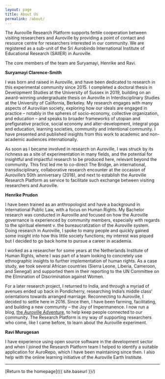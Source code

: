 ```yaml
---
layout: page
title: About Us
permalink: /about/
---
```


The Auroville Research Platform supports fertile cooperation between visiting researchers and Auroville by providing a point of contact and resource centre for researchers interested in our community. We are registered as a sub-unit of the Sri Aurobindo International Institute of Educational Research (SAIIER) in Auroville.

The core members of the team are Suryamayi, Henrike and Ravi.

**Suryamayi Clarence-Smith**

I was born and raised in Auroville, and have been dedicated to research in this experimental community since 2015. I completed a doctoral thesis in Development Studies at the University of Sussex in 2019, building on an award-winning undergraduate thesis on Auroville in Interdisciplinary Studies at the University of California, Berkeley. My research engages with many aspects of Aurovilian society, exploring how our ideals are engaged in practice – notably in the spheres of socio-economy, collective organization, and education – and speaks to broader frameworks of utopian and prefigurative practice, social economy and alter-development, integral yoga and education, learning societies, community and intentional community. I have presented and published insights from this work to academic and non-academic audiences internationally.

As soon as I became involved in research on Auroville, I was struck by its richness as a site of experimentation in many fields, and the potential for insightful and impactful research to be produced here, relevant beyond the community. This first led me to co-direct The Bridge, an international, transdisciplinary, collaborative research encounter at the occasion of Auroville’s 50th anniversary (2018), and next to establish the Auroville Research Platform as service to facilitate such exchange between visiting researchers and Auroville.

**Henrike Prudon**

I have been trained as an anthropologist and have a background in International Public Law, with a focus on Human Rights. My Bachelor research was conducted in Auroville and focused on how the Auroville governance is experienced by community members, especially with regards to the spiritual element v. the bureaucratization of the Auroville system. Doing research in Auroville, I spoke to many people and quickly gained some insight into how this little society functions; my interest was piqued but I decided to go back home to pursue a career in academia.

I worked as a researcher for some years at the Netherlands Institute of Human Rights, where I was part of a team looking to concretely use ethnographic insights to further implementation of human rights. As a case study, we took several African countries (Sierra Leone, Liberia, Cameroon, and Senegal) and supported them in their reporting to the UN
Committee on the Elimination of Discrimination against Women.

For a later research project, I returned to India, and through a myriad of avenues ended up back in Pondicherry, researching India’s middle class’ orientations towards arranged marriage. Reconnecting to Auroville, I decided to settle here in 2016. Since then, I have been farming, facilitating, and building a new community – the Joy of Impermanence. I now run a blog, [the Auroville Adventure](https://adventure.auroville.com/), to help keep people connected to our community. The Research Platform is my way of supporting researchers who come, like I came before, to learn about the Auroville experiment.

**Ravi Murugesan**

I have experience using open source software in the development sector and when I joined the Research Platform team I helped to identify a suitable application for AuroRepo, which I have been maintaining since then. I also help with the online learning initiative of the Auroville Earth Institute.

---
[Return to the homepage]({{ site.baseurl }}/)

